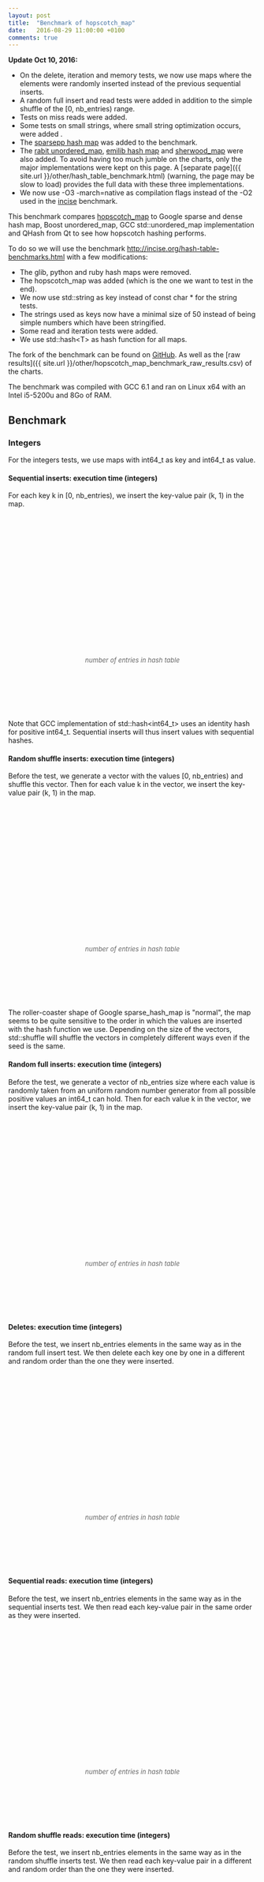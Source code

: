 ```yaml
---
layout: post
title:  "Benchmark of hopscotch_map"
date:   2016-08-29 11:00:00 +0100
comments: true
---
```


<script language="javascript" type="text/javascript" src="{{ site.url }}/js/jquery.min.js"></script>
<script language="javascript" type="text/javascript" src="{{ site.url }}/js/jquery.flot.min.js"></script>
<script>
    $("<div id='tooltip'></div>").css({
                                    position: "absolute",
                                    display: "none",
                                    border: "1px solid #fdd",
                                    padding: "2px",
                                    "background-color": "#fee",
                                    opacity: 0.80
                                  }).appendTo("body");
                
    series_settings = {
        lines: { show: true },
        points: { show: true }
    };

    grid_settings = { tickColor: '#ddd', hoverable: true };

    xaxis_settings = {
        tickFormatter: function(num, obj) { return parseInt(num/1000000) + 'M'; }
    };

    yaxis_runtime_settings = {
        tickFormatter: function(num, obj) { return (+num.toFixed(2)) + ' sec.'; }
    };

    yaxis_memory_settings = {
        tickFormatter: function(num, obj) { return parseInt(num/1024/1024) + 'MiB'; }
    };

    legend_settings = {
        position: 'nw',
        backgroundOpacity: 0
    };

    runtime_settings = {
        series: series_settings,
        grid: grid_settings,
        xaxis: xaxis_settings,
        yaxis: yaxis_runtime_settings,
        legend: legend_settings
    };

    memory_settings = {
        series: series_settings,
        grid: grid_settings,
        xaxis: xaxis_settings,
        yaxis: yaxis_memory_settings,
        legend: legend_settings
    };


    chart_data = {"delete-runtime": [{"data": [[2000000, 0.209878], [4000000, 0.46411], [6000000, 0.830682], [8000000, 1.060389], [10000000, 1.415887], [12000000, 1.849152], [14000000, 1.944194], [16000000, 2.270402], [18000000, 2.633844], [20000000, 3.005251], [22000000, 3.471948], [24000000, 3.974431], [26000000, 4.632071], [28000000, 4.12294], [30000000, 4.500424], [32000000, 4.853314], [34000000, 5.286075], [36000000, 5.726056], [38000000, 6.144938], [40000000, 6.666123]], "label": "Google sparsehash 2.0.2 sparse_hash_map"}, {"data": [[2000000, 0.066521], [4000000, 0.138801], [6000000, 0.200312], [8000000, 0.302029], [10000000, 0.327596], [12000000, 0.401621], [14000000, 0.490709], [16000000, 0.587192], [18000000, 0.667407], [20000000, 0.723484], [22000000, 0.811212], [24000000, 0.89288], [26000000, 0.983344], [28000000, 1.088691], [30000000, 1.17294], [32000000, 1.297524], [34000000, 1.476233], [36000000, 1.583493], [38000000, 1.66371], [40000000, 1.75941]], "label": "Google sparsehash 2.0.2 dense_hash_map"}, {"data": [[2000000, 0.736231], [4000000, 1.568399], [6000000, 2.41689], [8000000, 3.270547], [10000000, 4.161667], [12000000, 4.988601], [14000000, 5.853335], [16000000, 6.746709], [18000000, 7.830398], [20000000, 8.822551], [22000000, 9.640008], [24000000, 10.609755], [26000000, 11.652658], [28000000, 12.792967], [30000000, 13.760373], [32000000, 14.920986], [34000000, 16.06225], [36000000, 17.418712], [38000000, 19.86185], [40000000, 21.012589]], "label": "GCC 6.1 std::unordered_map"}, {"data": [[2000000, 0.764209], [4000000, 1.600802], [6000000, 2.44876], [8000000, 3.323816], [10000000, 4.363808], [12000000, 5.078928], [14000000, 6.080389], [16000000, 7.013219], [18000000, 8.054363], [20000000, 9.389742], [22000000, 10.17764], [24000000, 11.336529], [26000000, 13.139682], [28000000, 14.201394], [30000000, 15.318721], [32000000, 16.427062], [34000000, 17.560058], [36000000, 18.743324], [38000000, 19.961203], [40000000, 21.187589]], "label": "Boost 1.61 unordered_map"}, {"data": [[2000000, 0.884801], [4000000, 1.908684], [6000000, 2.988082], [8000000, 4.232189], [10000000, 5.194442], [12000000, 6.275224], [14000000, 7.331751], [16000000, 8.490766], [18000000, 10.08114], [20000000, 11.334391], [22000000, 12.594452], [24000000, 14.007586], [26000000, 15.253157], [28000000, 16.708611], [30000000, 18.278629], [32000000, 19.567358], [34000000, 21.837672], [36000000, 23.464966], [38000000, 24.866512], [40000000, 26.098767]], "label": "Qt 4.8 QHash"}, {"data": [[2000000, 0.286294], [4000000, 0.599163], [6000000, 0.742161], [8000000, 1.264363], [10000000, 1.410686], [12000000, 1.632836], [14000000, 1.770482], [16000000, 2.807083], [18000000, 3.028616], [20000000, 3.178692], [22000000, 3.337629], [24000000, 3.444827], [26000000, 3.614897], [28000000, 3.860627], [30000000, 4.201247], [32000000, 5.949562], [34000000, 6.20259], [36000000, 6.356764], [38000000, 6.57154], [40000000, 6.729453]], "label": "Hopscotch map 0.3.1 with H=62"}, {"data": [[2000000, 0.291701], [4000000, 0.634275], [6000000, 0.962819], [8000000, 1.442073], [10000000, 1.65347], [12000000, 2.04002], [14000000, 2.448267], [16000000, 2.891155], [18000000, 3.075637], [20000000, 3.449337], [22000000, 3.836534], [24000000, 4.255391], [26000000, 4.709483], [28000000, 5.160885], [30000000, 5.613255], [32000000, 6.172335], [34000000, 6.241668], [36000000, 6.664021], [38000000, 7.08008], [40000000, 7.548819]], "label": "Sparse hash map"}], 
            "deletestring-runtime": [{"data": [[2000000, 0.929608], [4000000, 2.042007], [6000000, 3.506909], [8000000, 4.540345], [10000000, 6.064068], [12000000, 7.603114], [14000000, 8.376787], [16000000, 9.807512], [18000000, 11.330832], [20000000, 12.813694], [22000000, 14.432921], [24000000, 16.213448]], "label": "Google sparsehash 2.0.2 sparse_hash_map"}, {"data": [[2000000, 0.815098], [4000000, 1.67945], [6000000, 2.640966], [8000000, 3.676555], [10000000, 4.680769], [12000000, 5.807075], [14000000, 6.901174], [16000000, 8.049992], [18000000, 8.983733], [20000000, 10.335732], [22000000, 11.31944], [24000000, 12.421711]], "label": "Google sparsehash 2.0.2 dense_hash_map"}, {"data": [[2000000, 1.263052], [4000000, 2.585291], [6000000, 4.016688], [8000000, 5.600713], [10000000, 7.236412], [12000000, 8.879664], [14000000, 10.548594], [16000000, 12.261842], [18000000, 14.218318], [20000000, 15.761456], [22000000, 17.298636], [24000000, 18.938329]], "label": "GCC 6.1 std::unordered_map"}, {"data": [[2000000, 1.249899], [4000000, 2.555792], [6000000, 3.967124], [8000000, 5.522402], [10000000, 7.101419], [12000000, 8.755285], [14000000, 10.370183], [16000000, 12.090129], [18000000, 13.660356], [20000000, 15.217798], [22000000, 16.842269], [24000000, 18.482206]], "label": "Boost 1.61 unordered_map"}, {"data": [[2000000, 1.763905], [4000000, 3.670084], [6000000, 5.718488], [8000000, 8.065771], [10000000, 10.411875], [12000000, 12.862906], [14000000, 15.462851], [16000000, 17.904197], [18000000, 20.183466], [20000000, 22.645055], [22000000, 25.053583], [24000000, 27.703683]], "label": "Qt 4.8 QHash"}, {"data": [[2000000, 1.516072], [4000000, 2.269065], [6000000, 3.339553], [8000000, 4.928447], [10000000, 6.057777], [12000000, 7.289329], [14000000, 8.42014], [16000000, 10.516948], [18000000, 11.574665], [20000000, 12.77133], [22000000, 13.852225], [24000000, 14.991269]], "label": "Hopscotch map 0.3.1 with H=62"}, {"data": [[2000000, 1.963798], [4000000, 4.200679], [6000000, 6.445424], [8000000, 9.245895], [10000000, 11.605144], [12000000, 14.2966], [14000000, 17.259573], [16000000, 20.222937], [18000000, 22.596107], [20000000, 24.610503], [22000000, 28.083997], [24000000, 30.919447]], "label": "Sparse hash map"}], 
            "readsmallstring-runtime": [{"data": [[2000000, 0.552565], [4000000, 1.178341], [6000000, 1.952946], [8000000, 2.565742], [10000000, 3.353623], [12000000, 4.303224], [14000000, 4.771151], [16000000, 5.677149], [18000000, 6.55365], [20000000, 7.540912], [22000000, 8.542435], [24000000, 9.606896]], "label": "Google sparsehash 2.0.2 sparse_hash_map"}, {"data": [[2000000, 0.465325], [4000000, 0.931643], [6000000, 1.384903], [8000000, 1.885168], [10000000, 2.458903], [12000000, 2.991437], [14000000, 3.599436], [16000000, 4.210893], [18000000, 4.876629], [20000000, 5.415788], [22000000, 6.025674], [24000000, 6.514309]], "label": "Google sparsehash 2.0.2 dense_hash_map"}, {"data": [[2000000, 0.864318], [4000000, 1.751546], [6000000, 2.605766], [8000000, 3.547799], [10000000, 4.369923], [12000000, 5.39045], [14000000, 6.459755], [16000000, 7.664111], [18000000, 8.729147], [20000000, 9.855871], [22000000, 10.983319], [24000000, 12.117137]], "label": "GCC 6.1 std::unordered_map"}, {"data": [[2000000, 0.829788], [4000000, 1.684756], [6000000, 2.466096], [8000000, 3.413368], [10000000, 4.149188], [12000000, 5.122644], [14000000, 6.225125], [16000000, 7.404279], [18000000, 8.265423], [20000000, 9.299562], [22000000, 10.478998], [24000000, 11.621879]], "label": "Boost 1.61 unordered_map"}, {"data": [[2000000, 0.686661], [4000000, 1.404111], [6000000, 2.039756], [8000000, 2.832178], [10000000, 3.433721], [12000000, 4.272385], [14000000, 5.166532], [16000000, 6.153419], [18000000, 6.693705], [20000000, 7.605356], [22000000, 8.772789], [24000000, 9.451792]], "label": "Qt 4.8 QHash"}, {"data": [[2000000, 0.438683], [4000000, 0.878404], [6000000, 1.359138], [8000000, 1.803265], [10000000, 2.294403], [12000000, 2.867336], [14000000, 3.482394], [16000000, 4.061053], [18000000, 4.817675], [20000000, 5.19906], [22000000, 5.984416], [24000000, 6.36174]], "label": "Hopscotch map 0.3.1 with H=62"}, {"data": [[2000000, 0.5637], [4000000, 1.210655], [6000000, 1.859551], [8000000, 2.527375], [10000000, 3.15412], [12000000, 3.859923], [14000000, 4.622148], [16000000, 5.393561], [18000000, 6.09367], [20000000, 6.88373], [22000000, 7.644033], [24000000, 8.384184]], "label": "Sparse hash map"}], 
            "randomfull-runtime": [{"data": [[2000000, 1.140319], [4000000, 2.499139], [6000000, 3.520353], [8000000, 5.414046], [10000000, 6.483972], [12000000, 7.826223], [14000000, 10.572194], [16000000, 11.607727], [18000000, 12.716013], [20000000, 14.287164], [22000000, 14.999346], [24000000, 16.201972], [26000000, 17.537057], [28000000, 22.621242], [30000000, 23.608129], [32000000, 24.749978], [34000000, 26.022497], [36000000, 27.041682], [38000000, 28.296838], [40000000, 29.548653]], "label": "Google sparsehash 2.0.2 sparse_hash_map"}, {"data": [[2000000, 0.203356], [4000000, 0.420357], [6000000, 0.707883], [8000000, 0.864526], [10000000, 1.30113], [12000000, 1.445428], [14000000, 1.595174], [16000000, 1.827423], [18000000, 2.501832], [20000000, 2.669511], [22000000, 2.882822], [24000000, 2.962609], [26000000, 3.137619], [28000000, 3.389673], [30000000, 3.481038], [32000000, 3.655907], [34000000, 4.986684], [36000000, 5.156634], [38000000, 5.35498], [40000000, 5.534486]], "label": "Google sparsehash 2.0.2 dense_hash_map"}, {"data": [[2000000, 0.68823], [4000000, 1.489745], [6000000, 2.537109], [8000000, 3.153528], [10000000, 4.767899], [12000000, 5.348193], [14000000, 5.940425], [16000000, 6.586349], [18000000, 9.438055], [20000000, 9.996415], [22000000, 10.58886], [24000000, 11.298886], [26000000, 11.895734], [28000000, 12.706275], [30000000, 13.285749], [32000000, 14.048428], [34000000, 14.777063], [36000000, 15.598122], [38000000, 21.201158], [40000000, 21.982676]], "label": "GCC 6.1 std::unordered_map"}, {"data": [[2000000, 0.93994], [4000000, 2.005561], [6000000, 2.649923], [8000000, 4.193686], [10000000, 4.838777], [12000000, 5.529881], [14000000, 8.132914], [16000000, 8.768495], [18000000, 9.436632], [20000000, 10.138709], [22000000, 10.966602], [24000000, 11.745084], [26000000, 16.861897], [28000000, 17.482904], [30000000, 18.642142], [32000000, 19.016761], [34000000, 19.568468], [36000000, 20.343067], [38000000, 21.239682], [40000000, 21.919682]], "label": "Boost 1.61 unordered_map"}, {"data": [[2000000, 0.570454], [4000000, 1.216962], [6000000, 2.115505], [8000000, 2.554176], [10000000, 3.977565], [12000000, 4.411768], [14000000, 4.927783], [16000000, 5.374886], [18000000, 8.104165], [20000000, 8.63224], [22000000, 9.014396], [24000000, 9.479359], [26000000, 10.107544], [28000000, 10.615592], [30000000, 11.166573], [32000000, 11.752248], [34000000, 17.607032], [36000000, 18.01355], [38000000, 18.420048], [40000000, 19.003807]], "label": "Qt 4.8 QHash"}, {"data": [[2000000, 0.320994], [4000000, 0.673956], [6000000, 0.870237], [8000000, 1.38556], [10000000, 1.58589], [12000000, 1.817029], [14000000, 2.124371], [16000000, 2.897629], [18000000, 3.138825], [20000000, 3.296296], [22000000, 3.548417], [24000000, 3.904095], [26000000, 4.271494], [28000000, 4.580918], [30000000, 5.090857], [32000000, 6.149357], [34000000, 6.337458], [36000000, 6.547467], [38000000, 6.832561], [40000000, 7.071122]], "label": "Hopscotch map 0.3.1 with H=62"}, {"data": [[2000000, 0.605367], [4000000, 1.324794], [6000000, 2.183085], [8000000, 2.84183], [10000000, 3.991269], [12000000, 4.621721], [14000000, 5.258182], [16000000, 5.974955], [18000000, 7.836446], [20000000, 8.440602], [22000000, 9.231557], [24000000, 9.630581], [26000000, 10.451086], [28000000, 11.282766], [30000000, 12.08852], [32000000, 12.518971], [34000000, 15.799223], [36000000, 16.30744], [38000000, 17.482235], [40000000, 17.696909]], "label": "Sparse hash map"}], 
            "insertsmallstring-runtime": [{"data": [[2000000, 2.414656], [4000000, 5.132982], [6000000, 7.077761], [8000000, 10.777995], [10000000, 12.683705], [12000000, 14.739623], [14000000, 21.293582], [16000000, 23.170686], [18000000, 25.287049], [20000000, 27.452065], [22000000, 29.797537], [24000000, 32.337851]], "label": "Google sparsehash 2.0.2 sparse_hash_map"}, {"data": [[2000000, 0.68671], [4000000, 1.396211], [6000000, 2.309752], [8000000, 2.834659], [10000000, 4.173954], [12000000, 4.715134], [14000000, 5.273342], [16000000, 5.870811], [18000000, 8.046838], [20000000, 8.631384], [22000000, 9.211064], [24000000, 9.846604]], "label": "Google sparsehash 2.0.2 dense_hash_map"}, {"data": [[2000000, 1.059226], [4000000, 2.218142], [6000000, 3.691179], [8000000, 4.650958], [10000000, 6.811331], [12000000, 7.706928], [14000000, 8.682338], [16000000, 9.665525], [18000000, 13.424607], [20000000, 14.433517], [22000000, 15.310369], [24000000, 16.424408]], "label": "GCC 6.1 std::unordered_map"}, {"data": [[2000000, 0.897647], [4000000, 1.867643], [6000000, 3.003531], [8000000, 3.861646], [10000000, 5.398176], [12000000, 6.20101], [14000000, 7.103598], [16000000, 8.019889], [18000000, 10.556649], [20000000, 11.343171], [22000000, 12.2581], [24000000, 13.274652]], "label": "Boost 1.61 unordered_map"}, {"data": [[2000000, 0.828754], [4000000, 1.734255], [6000000, 2.871819], [8000000, 3.581986], [10000000, 5.25871], [12000000, 5.929853], [14000000, 6.677729], [16000000, 7.400308], [18000000, 10.706476], [20000000, 11.291617], [22000000, 12.003095], [24000000, 12.761678]], "label": "Qt 4.8 QHash"}, {"data": [[2000000, 0.773211], [4000000, 1.595574], [6000000, 2.128523], [8000000, 3.249878], [10000000, 3.779533], [12000000, 4.369913], [14000000, 5.034488], [16000000, 6.693603], [18000000, 7.265434], [20000000, 7.880305], [22000000, 8.494513], [24000000, 9.147722]], "label": "Hopscotch map 0.3.1 with H=62"}, {"data": [[2000000, 1.187629], [4000000, 2.488521], [6000000, 3.962752], [8000000, 5.145581], [10000000, 7.143838], [12000000, 8.254044], [14000000, 9.512723], [16000000, 10.793963], [18000000, 13.758144], [20000000, 14.927178], [22000000, 16.156126], [24000000, 17.32663]], "label": "Sparse hash map"}], 
            "randomshufflerange-runtime": [{"data": [[2000000, 1.169284], [4000000, 2.549439], [6000000, 15.36252], [8000000, 5.615345], [10000000, 43.272239], [12000000, 43.586778], [14000000, 11.800752], [16000000, 12.624925], [18000000, 66.939802], [20000000, 134.136733], [22000000, 147.450174], [24000000, 130.905669], [26000000, 59.225202], [28000000, 25.813331], [30000000, 25.300054], [32000000, 26.006845], [34000000, 44.836272], [36000000, 188.901556], [38000000, 341.510025], [40000000, 435.934926]], "label": "Google sparsehash 2.0.2 sparse_hash_map"}, {"data": [[2000000, 0.177322], [4000000, 0.363225], [6000000, 0.616612], [8000000, 0.747727], [10000000, 1.110758], [12000000, 1.253781], [14000000, 1.392288], [16000000, 1.541789], [18000000, 2.101827], [20000000, 2.28471], [22000000, 2.422745], [24000000, 2.59263], [26000000, 2.713611], [28000000, 2.819357], [30000000, 2.989199], [32000000, 3.13611], [34000000, 4.081796], [36000000, 4.238324], [38000000, 4.430885], [40000000, 4.596178]], "label": "Google sparsehash 2.0.2 dense_hash_map"}, {"data": [[2000000, 0.470981], [4000000, 1.035042], [6000000, 1.87049], [8000000, 2.233025], [10000000, 3.431549], [12000000, 3.971618], [14000000, 4.399176], [16000000, 4.737544], [18000000, 6.328605], [20000000, 7.359193], [22000000, 7.885119], [24000000, 8.473495], [26000000, 9.063533], [28000000, 9.239174], [30000000, 9.620817], [32000000, 9.949016], [34000000, 10.26384], [36000000, 10.578928], [38000000, 14.173691], [40000000, 15.198856]], "label": "GCC 6.1 std::unordered_map"}, {"data": [[2000000, 0.685612], [4000000, 1.473428], [6000000, 1.889961], [8000000, 3.096836], [10000000, 3.593136], [12000000, 3.969222], [14000000, 5.974566], [16000000, 6.605612], [18000000, 7.087851], [20000000, 7.655403], [22000000, 8.355693], [24000000, 8.352914], [26000000, 11.217154], [28000000, 12.216734], [30000000, 13.178943], [32000000, 13.818562], [34000000, 14.431862], [36000000, 14.986834], [38000000, 15.477081], [40000000, 15.959527]], "label": "Boost 1.61 unordered_map"}, {"data": [[2000000, 0.429105], [4000000, 0.940034], [6000000, 1.728086], [8000000, 2.008704], [10000000, 3.318501], [12000000, 3.731786], [14000000, 3.94693], [16000000, 4.289869], [18000000, 6.610732], [20000000, 7.495692], [22000000, 7.39464], [24000000, 7.720227], [26000000, 8.043875], [28000000, 8.299782], [30000000, 8.589697], [32000000, 8.877077], [34000000, 13.780116], [36000000, 14.59798], [38000000, 14.807067], [40000000, 15.186507]], "label": "Qt 4.8 QHash"}, {"data": [[2000000, 0.242046], [4000000, 0.501019], [6000000, 0.702243], [8000000, 1.041939], [10000000, 1.203691], [12000000, 1.467118], [14000000, 1.590568], [16000000, 2.154623], [18000000, 2.16427], [20000000, 2.473497], [22000000, 2.652851], [24000000, 3.022852], [26000000, 2.96372], [28000000, 3.238821], [30000000, 3.456108], [32000000, 4.399836], [34000000, 4.357255], [36000000, 4.536364], [38000000, 4.817823], [40000000, 5.16101]], "label": "Hopscotch map 0.3.1 with H=62"}, {"data": [[2000000, 0.618025], [4000000, 1.371042], [6000000, 2.401666], [8000000, 2.923977], [10000000, 4.310632], [12000000, 5.00728], [14000000, 5.686272], [16000000, 6.170796], [18000000, 8.911973], [20000000, 9.318707], [22000000, 9.883574], [24000000, 10.868564], [26000000, 11.475813], [28000000, 11.603858], [30000000, 12.486358], [32000000, 13.213534], [34000000, 17.755819], [36000000, 18.271477], [38000000, 19.288466], [40000000, 19.372758]], "label": "Sparse hash map"}], 
            "insertsmallstring-memory": [{"data": [[2000000, 99569664], [4000000, 185716736], [6000000, 267223040], [8000000, 357744640], [10000000, 437493760], [12000000, 520892416], [14000000, 614342656], [16000000, 702607360], [18000000, 781815808], [20000000, 861024256], [22000000, 945639424], [24000000, 1027956736]], "label": "Google sparsehash 2.0.2 sparse_hash_map"}, {"data": [[2000000, 181182464], [4000000, 348954624], [6000000, 684498944], [8000000, 684498944], [10000000, 1355587584], [12000000, 1355587584], [14000000, 1355587584], [16000000, 1355587584], [18000000, 2697764864], [20000000, 2697764864], [22000000, 2697764864], [24000000, 2697764864]], "label": "Google sparsehash 2.0.2 dense_hash_map"}, {"data": [[2000000, 158539776], [4000000, 304230400], [6000000, 468148224], [8000000, 596152320], [10000000, 796950528], [12000000, 924954624], [14000000, 1052958720], [16000000, 1180962816], [18000000, 1457065984], [20000000, 1585070080], [22000000, 1713074176], [24000000, 1841078272]], "label": "GCC 6.1 std::unordered_map"}, {"data": [[2000000, 158179328], [4000000, 302825472], [6000000, 464384000], [8000000, 592388096], [10000000, 787501056], [12000000, 915505152], [14000000, 1043509248], [16000000, 1171513344], [18000000, 1433735168], [20000000, 1561739264], [22000000, 1689743360], [24000000, 1817747456]], "label": "Boost 1.61 unordered_map"}, {"data": [[2000000, 177815552], [4000000, 322596864], [6000000, 484155392], [8000000, 612159488], [10000000, 807272448], [12000000, 935276544], [14000000, 1063280640], [16000000, 1191284736], [18000000, 1453506560], [20000000, 1581510656], [22000000, 1709514752], [24000000, 1837518848]], "label": "Qt 4.8 QHash"}, {"data": [[2000000, 214761472], [4000000, 416088064], [6000000, 416088064], [8000000, 818741248], [10000000, 818741248], [12000000, 818741248], [14000000, 818741248], [16000000, 1624047616], [18000000, 1624047616], [20000000, 1624047616], [22000000, 1624047616], [24000000, 1624047616]], "label": "Hopscotch map 0.3.1 with H=62"}, {"data": [[2000000, 106725376], [4000000, 200163328], [6000000, 308641792], [8000000, 386498560], [10000000, 536006656], [12000000, 603996160], [14000000, 679690240], [16000000, 759844864], [18000000, 979382272], [20000000, 1058455552], [22000000, 1126985728], [24000000, 1194840064]], "label": "Sparse hash map"}], 
            "missreadstring-runtime": [{"data": [[2000000, 0.664993], [4000000, 1.536616], [6000000, 3.138712], [8000000, 2.823007], [10000000, 3.575091], [12000000, 5.807401], [14000000, 5.218832], [16000000, 6.601803], [18000000, 8.246512], [20000000, 10.144096], [22000000, 12.72518], [24000000, 15.885734]], "label": "Google sparsehash 2.0.2 sparse_hash_map"}, {"data": [[2000000, 0.692413], [4000000, 1.444973], [6000000, 2.014126], [8000000, 2.720125], [10000000, 3.161313], [12000000, 4.071672], [14000000, 5.140692], [16000000, 6.390943], [18000000, 6.412992], [20000000, 7.383863], [22000000, 8.427078], [24000000, 9.367822]], "label": "Google sparsehash 2.0.2 dense_hash_map"}, {"data": [[2000000, 0.958187], [4000000, 1.942616], [6000000, 2.724648], [8000000, 4.100819], [10000000, 4.491386], [12000000, 5.795009], [14000000, 7.230999], [16000000, 8.991613], [18000000, 8.25872], [20000000, 9.415263], [22000000, 10.836956], [24000000, 12.104631]], "label": "GCC 6.1 std::unordered_map"}, {"data": [[2000000, 0.90881], [4000000, 1.853067], [6000000, 2.605831], [8000000, 3.924289], [10000000, 4.311717], [12000000, 5.608952], [14000000, 7.001598], [16000000, 8.424292], [18000000, 7.933484], [20000000, 9.109898], [22000000, 10.485372], [24000000, 11.769151]], "label": "Boost 1.61 unordered_map"}, {"data": [[2000000, 0.720147], [4000000, 1.473553], [6000000, 2.122174], [8000000, 3.128004], [10000000, 3.570065], [12000000, 4.533469], [14000000, 5.562785], [16000000, 6.628784], [18000000, 6.447161], [20000000, 7.378198], [22000000, 8.324598], [24000000, 9.549149]], "label": "Qt 4.8 QHash"}, {"data": [[2000000, 0.615307], [4000000, 1.283723], [6000000, 2.003819], [8000000, 2.421824], [10000000, 2.936151], [12000000, 3.805354], [14000000, 4.798721], [16000000, 5.416383], [18000000, 6.350438], [20000000, 7.284892], [22000000, 8.283135], [24000000, 9.611998]], "label": "Hopscotch map 0.3.1 with H=62"}, {"data": [[2000000, 0.671117], [4000000, 1.49884], [6000000, 1.998302], [8000000, 2.776523], [10000000, 3.017204], [12000000, 3.922136], [14000000, 4.970323], [16000000, 6.256957], [18000000, 6.030766], [20000000, 6.973935], [22000000, 7.983061], [24000000, 9.074989]], "label": "Sparse hash map"}], 
            "iteration-runtime": [{"data": [[2000000, 0.024488], [4000000, 0.049231], [6000000, 0.069311], [8000000, 0.101397], [10000000, 0.124293], [12000000, 0.144957], [14000000, 0.19026], [16000000, 0.217052], [18000000, 0.239523], [20000000, 0.261292], [22000000, 0.282097], [24000000, 0.301925], [26000000, 0.322828], [28000000, 0.407169], [30000000, 0.434373], [32000000, 0.456859], [34000000, 0.478448], [36000000, 0.498846], [38000000, 0.520522], [40000000, 0.538978]], "label": "Google sparsehash 2.0.2 sparse_hash_map"}, {"data": [[2000000, 0.033812], [4000000, 0.06703], [6000000, 0.116902], [8000000, 0.134061], [10000000, 0.20757], [12000000, 0.233407], [14000000, 0.25442], [16000000, 0.267645], [18000000, 0.380416], [20000000, 0.412814], [22000000, 0.440151], [24000000, 0.46659], [26000000, 0.490398], [28000000, 0.50941], [30000000, 0.523853], [32000000, 0.533248], [34000000, 0.728313], [36000000, 0.761897], [38000000, 0.792281], [40000000, 0.821986]], "label": "Google sparsehash 2.0.2 dense_hash_map"}, {"data": [[2000000, 0.105153], [4000000, 0.222979], [6000000, 0.353373], [8000000, 0.491709], [10000000, 0.632652], [12000000, 0.736352], [14000000, 0.840489], [16000000, 0.964821], [18000000, 1.260051], [20000000, 1.391962], [22000000, 1.450128], [24000000, 1.553753], [26000000, 1.691478], [28000000, 1.811795], [30000000, 2.05918], [32000000, 2.107922], [34000000, 2.262745], [36000000, 2.466387], [38000000, 2.928686], [40000000, 3.04944]], "label": "GCC 6.1 std::unordered_map"}, {"data": [[2000000, 0.119513], [4000000, 0.250554], [6000000, 0.387882], [8000000, 0.519204], [10000000, 0.637469], [12000000, 0.767072], [14000000, 0.990748], [16000000, 1.107865], [18000000, 1.288793], [20000000, 1.393092], [22000000, 1.574976], [24000000, 1.726992], [26000000, 2.142606], [28000000, 2.26702], [30000000, 2.477874], [32000000, 2.576536], [34000000, 2.905742], [36000000, 2.992223], [38000000, 3.072564], [40000000, 3.238211]], "label": "Boost 1.61 unordered_map"}, {"data": [[2000000, 0.214863], [4000000, 0.443073], [6000000, 0.686074], [8000000, 0.903704], [10000000, 1.169356], [12000000, 1.400816], [14000000, 1.630797], [16000000, 1.955507], [18000000, 2.241979], [20000000, 2.679794], [22000000, 2.849404], [24000000, 3.163308], [26000000, 3.493961], [28000000, 3.786261], [30000000, 4.298347], [32000000, 4.632504], [34000000, 5.398159], [36000000, 5.432904], [38000000, 5.785703], [40000000, 6.12739]], "label": "Qt 4.8 QHash"}, {"data": [[2000000, 0.023079], [4000000, 0.046274], [6000000, 0.038529], [8000000, 0.092489], [10000000, 0.089236], [12000000, 0.07663], [14000000, 0.059511], [16000000, 0.184473], [18000000, 0.184366], [20000000, 0.17818], [22000000, 0.166778], [24000000, 0.153075], [26000000, 0.136448], [28000000, 0.118745], [30000000, 0.100525], [32000000, 0.368905], [34000000, 0.369655], [36000000, 0.36761], [38000000, 0.363339], [40000000, 0.355737]], "label": "Hopscotch map 0.3.1 with H=62"}, {"data": [[2000000, 0.01742], [4000000, 0.035832], [6000000, 0.065344], [8000000, 0.073803], [10000000, 0.119667], [12000000, 0.129659], [14000000, 0.145372], [16000000, 0.148276], [18000000, 0.219544], [20000000, 0.23487], [22000000, 0.259426], [24000000, 0.278757], [26000000, 0.289559], [28000000, 0.307771], [30000000, 0.319046], [32000000, 0.336105], [34000000, 0.444602], [36000000, 0.478028], [38000000, 0.509625], [40000000, 0.54177]], "label": "Sparse hash map"}], 
            "sequentialread-runtime": [{"data": [[2000000, 0.041791], [4000000, 0.083499], [6000000, 0.125266], [8000000, 0.167048], [10000000, 0.208738], [12000000, 0.2505], [14000000, 0.292319], [16000000, 0.333876], [18000000, 0.37564], [20000000, 0.417348], [22000000, 0.459223], [24000000, 0.501013], [26000000, 0.543121], [28000000, 0.584515], [30000000, 0.626044], [32000000, 0.668], [34000000, 0.711062], [36000000, 0.751327], [38000000, 0.793464], [40000000, 0.835433]], "label": "Google sparsehash 2.0.2 sparse_hash_map"}, {"data": [[2000000, 0.004155], [4000000, 0.008167], [6000000, 0.012134], [8000000, 0.016422], [10000000, 0.020365], [12000000, 0.024416], [14000000, 0.028538], [16000000, 0.032586], [18000000, 0.036556], [20000000, 0.040729], [22000000, 0.04479], [24000000, 0.048899], [26000000, 0.052983], [28000000, 0.056855], [30000000, 0.061385], [32000000, 0.064916], [34000000, 0.068815], [36000000, 0.073125], [38000000, 0.077424], [40000000, 0.081353]], "label": "Google sparsehash 2.0.2 dense_hash_map"}, {"data": [[2000000, 0.021676], [4000000, 0.043301], [6000000, 0.064967], [8000000, 0.08659], [10000000, 0.108248], [12000000, 0.129958], [14000000, 0.151624], [16000000, 0.173248], [18000000, 0.194876], [20000000, 0.216582], [22000000, 0.238065], [24000000, 0.259727], [26000000, 0.281341], [28000000, 0.303137], [30000000, 0.325017], [32000000, 0.346407], [34000000, 0.36813], [36000000, 0.38923], [38000000, 0.411319], [40000000, 0.432946]], "label": "GCC 6.1 std::unordered_map"}, {"data": [[2000000, 0.022173], [4000000, 0.044385], [6000000, 0.066625], [8000000, 0.088944], [10000000, 0.111101], [12000000, 0.133247], [14000000, 0.155812], [16000000, 0.177939], [18000000, 0.200093], [20000000, 0.222203], [22000000, 0.244454], [24000000, 0.266611], [26000000, 0.289393], [28000000, 0.31114], [30000000, 0.333506], [32000000, 0.355811], [34000000, 0.377935], [36000000, 0.400317], [38000000, 0.422128], [40000000, 0.444423]], "label": "Boost 1.61 unordered_map"}, {"data": [[2000000, 0.01559], [4000000, 0.0311], [6000000, 0.046626], [8000000, 0.062113], [10000000, 0.077615], [12000000, 0.093165], [14000000, 0.108655], [16000000, 0.124134], [18000000, 0.139701], [20000000, 0.155424], [22000000, 0.170769], [24000000, 0.186362], [26000000, 0.201705], [28000000, 0.217192], [30000000, 0.232832], [32000000, 0.248249], [34000000, 0.263758], [36000000, 0.279192], [38000000, 0.294782], [40000000, 0.310169]], "label": "Qt 4.8 QHash"}, {"data": [[2000000, 0.004022], [4000000, 0.007932], [6000000, 0.011863], [8000000, 0.015716], [10000000, 0.019602], [12000000, 0.023486], [14000000, 0.027413], [16000000, 0.031277], [18000000, 0.03524], [20000000, 0.039242], [22000000, 0.04303], [24000000, 0.046854], [26000000, 0.050799], [28000000, 0.054761], [30000000, 0.05864], [32000000, 0.062459], [34000000, 0.066386], [36000000, 0.070284], [38000000, 0.074223], [40000000, 0.078053]], "label": "Hopscotch map 0.3.1 with H=62"}, {"data": [[2000000, 0.011045], [4000000, 0.021994], [6000000, 0.032965], [8000000, 0.043803], [10000000, 0.054719], [12000000, 0.065829], [14000000, 0.076479], [16000000, 0.087634], [18000000, 0.099072], [20000000, 0.109346], [22000000, 0.120409], [24000000, 0.131388], [26000000, 0.1425], [28000000, 0.153566], [30000000, 0.164463], [32000000, 0.175767], [34000000, 0.186403], [36000000, 0.197906], [38000000, 0.207775], [40000000, 0.219075]], "label": "Sparse hash map"}], 
            "insertstring-runtime": [{"data": [[2000000, 10.300196], [4000000, 21.627107], [6000000, 31.674928], [8000000, 45.82873], [10000000, 55.137792], [12000000, 66.932391], [14000000, 88.81033], [16000000, 96.479334], [18000000, 105.876687], [20000000, 115.972262], [22000000, 128.249232], [24000000, 141.17767]], "label": "Google sparsehash 2.0.2 sparse_hash_map"}, {"data": [[2000000, 1.333537], [4000000, 2.711388], [6000000, 4.7897], [8000000, 5.690802], [10000000, 9.195735], [12000000, 9.967118], [14000000, 10.869524], [16000000, 11.68512], [18000000, 18.168423], [20000000, 18.949769], [22000000, 19.829936], [24000000, 20.813504]], "label": "Google sparsehash 2.0.2 dense_hash_map"}, {"data": [[2000000, 1.35128], [4000000, 2.78343], [6000000, 4.534351], [8000000, 5.785771], [10000000, 8.368487], [12000000, 9.601085], [14000000, 10.847494], [16000000, 12.219629], [18000000, 16.447941], [20000000, 17.680361], [22000000, 18.949532], [24000000, 20.207201]], "label": "GCC 6.1 std::unordered_map"}, {"data": [[2000000, 1.209955], [4000000, 2.459404], [6000000, 3.961151], [8000000, 5.08361], [10000000, 7.135984], [12000000, 8.28452], [14000000, 9.489194], [16000000, 10.715237], [18000000, 13.816718], [20000000, 15.000845], [22000000, 16.231944], [24000000, 17.367732]], "label": "Boost 1.61 unordered_map"}, {"data": [[2000000, 1.110305], [4000000, 2.289853], [6000000, 3.763644], [8000000, 4.752217], [10000000, 6.994582], [12000000, 7.92958], [14000000, 8.927862], [16000000, 9.990801], [18000000, 13.804528], [20000000, 14.758288], [22000000, 15.822674], [24000000, 16.775312]], "label": "Qt 4.8 QHash"}, {"data": [[2000000, 1.365758], [4000000, 2.876383], [6000000, 3.706879], [8000000, 6.144043], [10000000, 7.037388], [12000000, 7.887025], [14000000, 8.831226], [16000000, 12.933272], [18000000, 13.704051], [20000000, 14.62284], [22000000, 15.499411], [24000000, 16.470794]], "label": "Hopscotch map 0.3.1 with H=62"}, {"data": [[2000000, 1.636466], [4000000, 3.448146], [6000000, 5.705991], [8000000, 7.255116], [10000000, 10.663052], [12000000, 12.029463], [14000000, 13.526163], [16000000, 15.061587], [18000000, 20.705491], [20000000, 22.112618], [22000000, 23.57274], [24000000, 25.110255]], "label": "Sparse hash map"}], 
            "insertstring-memory": [{"data": [[2000000, 258379776], [4000000, 505241600], [6000000, 748408832], [8000000, 999780352], [10000000, 1244704768], [12000000, 1487736832], [14000000, 1771909120], [16000000, 1991016448], [18000000, 2236887040], [20000000, 2481541120], [22000000, 2724978688], [24000000, 2967199744]], "label": "Google sparsehash 2.0.2 sparse_hash_map"}, {"data": [[2000000, 347348992], [4000000, 683405312], [6000000, 1354706944], [8000000, 1354706944], [10000000, 2697039872], [12000000, 2697039872], [14000000, 2697039872], [16000000, 2697039872], [18000000, 5381300224], [20000000, 5381300224], [22000000, 5381300224], [24000000, 5381300224]], "label": "Google sparsehash 2.0.2 dense_hash_map"}, {"data": [[2000000, 316907520], [4000000, 622637056], [6000000, 946458624], [8000000, 1234501632], [10000000, 1595473920], [12000000, 1883381760], [14000000, 2171424768], [16000000, 2459467776], [18000000, 2895474688], [20000000, 3183517696], [22000000, 3471560704], [24000000, 3759468544]], "label": "GCC 6.1 std::unordered_map"}, {"data": [[2000000, 316461056], [4000000, 621281280], [6000000, 942878720], [8000000, 1230786560], [10000000, 1585938432], [12000000, 1873981440], [14000000, 2161889280], [16000000, 2449932288], [18000000, 2872193024], [20000000, 3160236032], [22000000, 3448143872], [24000000, 3736186880]], "label": "Boost 1.61 unordered_map"}, {"data": [[2000000, 336228352], [4000000, 640913408], [6000000, 962510848], [8000000, 1250553856], [10000000, 1605705728], [12000000, 1893613568], [14000000, 2181656576], [16000000, 2469699584], [18000000, 2891825152], [20000000, 3179868160], [22000000, 3467911168], [24000000, 3755819008]], "label": "Qt 4.8 QHash"}, {"data": [[2000000, 373166080], [4000000, 734396416], [6000000, 894435328], [8000000, 1457127424], [10000000, 1617031168], [12000000, 1777070080], [14000000, 1937108992], [16000000, 2902454272], [18000000, 3062358016], [20000000, 3222396928], [22000000, 3382435840], [24000000, 3542339584]], "label": "Hopscotch map 0.3.1 with H=62"}, {"data": [[2000000, 265560064], [4000000, 519307264], [6000000, 784445440], [8000000, 1026531328], [10000000, 1320263680], [12000000, 1556942848], [14000000, 1798082560], [16000000, 2041249792], [18000000, 2419474432], [20000000, 2628444160], [22000000, 2863636480], [24000000, 3101802496]], "label": "Sparse hash map"}], 
            "randomshufflerangeread-runtime": [{"data": [[2000000, 0.165425], [4000000, 0.347651], [6000000, 0.588575], [8000000, 0.79235], [10000000, 1.078972], [12000000, 1.283695], [14000000, 1.596828], [16000000, 1.927066], [18000000, 2.244026], [20000000, 2.455253], [22000000, 2.617861], [24000000, 2.916656], [26000000, 3.348889], [28000000, 3.489134], [30000000, 3.787956], [32000000, 4.638937], [34000000, 4.793398], [36000000, 4.760297], [38000000, 5.062439], [40000000, 5.774566]], "label": "Google sparsehash 2.0.2 sparse_hash_map"}, {"data": [[2000000, 0.053461], [4000000, 0.110563], [6000000, 0.170357], [8000000, 0.23132], [10000000, 0.291488], [12000000, 0.351089], [14000000, 0.411449], [16000000, 0.471686], [18000000, 0.548326], [20000000, 0.596556], [22000000, 0.680729], [24000000, 0.715935], [26000000, 0.773475], [28000000, 0.872237], [30000000, 0.946955], [32000000, 0.978531], [34000000, 1.020142], [36000000, 1.12116], [38000000, 1.157678], [40000000, 1.269689]], "label": "Google sparsehash 2.0.2 dense_hash_map"}, {"data": [[2000000, 0.133754], [4000000, 0.28], [6000000, 0.434221], [8000000, 0.574387], [10000000, 0.733151], [12000000, 0.941174], [14000000, 1.055545], [16000000, 1.186001], [18000000, 1.324865], [20000000, 1.513208], [22000000, 1.689628], [24000000, 1.884594], [26000000, 2.081624], [28000000, 2.236216], [30000000, 2.415217], [32000000, 2.657657], [34000000, 2.774585], [36000000, 3.019165], [38000000, 3.246078], [40000000, 3.552993]], "label": "GCC 6.1 std::unordered_map"}, {"data": [[2000000, 0.152984], [4000000, 0.317377], [6000000, 0.469873], [8000000, 0.669054], [10000000, 0.810241], [12000000, 0.968688], [14000000, 1.157222], [16000000, 1.402389], [18000000, 1.543156], [20000000, 1.753193], [22000000, 2.03784], [24000000, 2.146353], [26000000, 2.3893], [28000000, 2.655959], [30000000, 2.91493], [32000000, 3.180519], [34000000, 3.404221], [36000000, 3.641014], [38000000, 3.87078], [40000000, 4.127739]], "label": "Boost 1.61 unordered_map"}, {"data": [[2000000, 0.112366], [4000000, 0.231808], [6000000, 0.362963], [8000000, 0.481274], [10000000, 0.604112], [12000000, 0.741778], [14000000, 0.891948], [16000000, 1.033626], [18000000, 1.199075], [20000000, 1.42418], [22000000, 1.534069], [24000000, 1.770973], [26000000, 1.965727], [28000000, 2.154457], [30000000, 2.225821], [32000000, 2.535425], [34000000, 2.566655], [36000000, 2.891813], [38000000, 2.932344], [40000000, 3.098279]], "label": "Qt 4.8 QHash"}, {"data": [[2000000, 0.04433], [4000000, 0.091525], [6000000, 0.142628], [8000000, 0.188289], [10000000, 0.238945], [12000000, 0.285613], [14000000, 0.334411], [16000000, 0.395996], [18000000, 0.438201], [20000000, 0.490827], [22000000, 0.531588], [24000000, 0.597325], [26000000, 0.650281], [28000000, 0.70254], [30000000, 0.760138], [32000000, 0.823849], [34000000, 0.869206], [36000000, 0.963698], [38000000, 0.98935], [40000000, 1.135665]], "label": "Hopscotch map 0.3.1 with H=62"}, {"data": [[2000000, 0.087579], [4000000, 0.206265], [6000000, 0.351849], [8000000, 0.497833], [10000000, 0.646463], [12000000, 0.782431], [14000000, 0.925508], [16000000, 1.07442], [18000000, 1.225946], [20000000, 1.36851], [22000000, 1.538252], [24000000, 1.688713], [26000000, 1.839629], [28000000, 2.004131], [30000000, 2.2514], [32000000, 2.344258], [34000000, 2.522817], [36000000, 2.694514], [38000000, 2.943663], [40000000, 3.090741]], "label": "Sparse hash map"}], 
            "randomfull-memory": [{"data": [[2000000, 50208768], [4000000, 87019520], [6000000, 120135680], [8000000, 160509952], [10000000, 192544768], [12000000, 226742272], [14000000, 272207872], [16000000, 307757056], [18000000, 339656704], [20000000, 371556352], [22000000, 405889024], [24000000, 440221696], [26000000, 474284032], [28000000, 530886656], [30000000, 566706176], [32000000, 601985024], [34000000, 634830848], [36000000, 665919488], [38000000, 697413632], [40000000, 729853952]], "label": "Google sparsehash 2.0.2 sparse_hash_map"}, {"data": [[2000000, 80519168], [4000000, 147628032], [6000000, 281845760], [8000000, 281845760], [10000000, 550281216], [12000000, 550281216], [14000000, 550281216], [16000000, 550281216], [18000000, 1087152128], [20000000, 1087152128], [22000000, 1087152128], [24000000, 1087152128], [26000000, 1087152128], [28000000, 1087152128], [30000000, 1087152128], [32000000, 1087152128], [34000000, 2160893952], [36000000, 2160893952], [38000000, 2160893952], [40000000, 2160893952]], "label": "Google sparsehash 2.0.2 dense_hash_map"}, {"data": [[2000000, 94498816], [4000000, 176119808], [6000000, 276103168], [8000000, 340037632], [10000000, 477036544], [12000000, 540971008], [14000000, 605040640], [16000000, 668975104], [18000000, 881143808], [20000000, 945078272], [22000000, 1009147904], [24000000, 1073082368], [26000000, 1137152000], [28000000, 1201086464], [30000000, 1265156096], [32000000, 1329090560], [34000000, 1393160192], [36000000, 1457094656], [38000000, 1821908992], [40000000, 1885843456]], "label": "GCC 6.1 std::unordered_map"}, {"data": [[2000000, 134569984], [4000000, 255705088], [6000000, 351674368], [8000000, 497975296], [10000000, 593944576], [12000000, 690049024], [14000000, 886681600], [16000000, 982650880], [18000000, 1078620160], [20000000, 1174724608], [22000000, 1270693888], [24000000, 1366663168], [26000000, 1663959040], [28000000, 1759928320], [30000000, 1856032768], [32000000, 1952002048], [34000000, 2047971328], [36000000, 2143940608], [38000000, 2240045056], [40000000, 2336014336]], "label": "Boost 1.61 unordered_map"}, {"data": [[2000000, 145731584], [4000000, 258613248], [6000000, 388136960], [8000000, 484106240], [10000000, 647184384], [12000000, 743288832], [14000000, 839258112], [16000000, 935227392], [18000000, 1165414400], [20000000, 1261518848], [22000000, 1357488128], [24000000, 1453457408], [26000000, 1549426688], [28000000, 1645395968], [30000000, 1741500416], [32000000, 1837469696], [34000000, 2201874432], [36000000, 2297843712], [38000000, 2393948160], [40000000, 2489917440]], "label": "Qt 4.8 QHash"}, {"data": [[2000000, 114102272], [4000000, 214765568], [6000000, 214765568], [8000000, 416092160], [10000000, 416092160], [12000000, 416092160], [14000000, 416092160], [16000000, 818745344], [18000000, 818745344], [20000000, 818745344], [22000000, 818745344], [24000000, 818745344], [26000000, 818745344], [28000000, 818745344], [30000000, 818745344], [32000000, 1624051712], [34000000, 1624051712], [36000000, 1624051712], [38000000, 1624051712], [40000000, 1624051712]], "label": "Hopscotch map 0.3.1 with H=62"}, {"data": [[2000000, 54685696], [4000000, 96219136], [6000000, 146710528], [8000000, 178880512], [10000000, 251072512], [12000000, 280133632], [14000000, 311087104], [16000000, 344338432], [18000000, 453578752], [20000000, 488722432], [22000000, 518459392], [24000000, 546709504], [26000000, 576176128], [28000000, 608751616], [30000000, 641462272], [32000000, 675254272], [34000000, 853995520], [36000000, 893870080], [38000000, 930365440], [40000000, 964022272]], "label": "Sparse hash map"}], 
            "missreadsmallstring-runtime": [{"data": [[2000000, 0.426053], [4000000, 0.959532], [6000000, 1.861029], [8000000, 1.952004], [10000000, 2.686682], [12000000, 4.072887], [14000000, 3.639187], [16000000, 4.503373], [18000000, 5.474333], [20000000, 6.604957], [22000000, 7.982805], [24000000, 9.77653]], "label": "Google sparsehash 2.0.2 sparse_hash_map"}, {"data": [[2000000, 0.485264], [4000000, 1.012934], [6000000, 1.398114], [8000000, 1.93998], [10000000, 2.380714], [12000000, 2.978855], [14000000, 3.642009], [16000000, 4.351708], [18000000, 4.702717], [20000000, 5.296115], [22000000, 5.946161], [24000000, 6.597734]], "label": "Google sparsehash 2.0.2 dense_hash_map"}, {"data": [[2000000, 0.785292], [4000000, 1.589701], [6000000, 2.201166], [8000000, 3.196716], [10000000, 3.440216], [12000000, 4.427861], [14000000, 5.516429], [16000000, 6.680259], [18000000, 6.349334], [20000000, 7.370918], [22000000, 8.45386], [24000000, 9.582279]], "label": "GCC 6.1 std::unordered_map"}, {"data": [[2000000, 0.744488], [4000000, 1.504624], [6000000, 2.05694], [8000000, 3.04713], [10000000, 3.277648], [12000000, 4.223763], [14000000, 5.278368], [16000000, 6.418423], [18000000, 6.060734], [20000000, 7.06242], [22000000, 8.097743], [24000000, 9.183276]], "label": "Boost 1.61 unordered_map"}, {"data": [[2000000, 0.574903], [4000000, 1.171369], [6000000, 1.638308], [8000000, 2.386136], [10000000, 2.654634], [12000000, 3.385595], [14000000, 4.163279], [16000000, 5.022553], [18000000, 4.910423], [20000000, 5.659147], [22000000, 6.469891], [24000000, 7.257808]], "label": "Qt 4.8 QHash"}, {"data": [[2000000, 0.421091], [4000000, 0.853726], [6000000, 1.327839], [8000000, 1.714892], [10000000, 2.170374], [12000000, 2.690049], [14000000, 3.261099], [16000000, 3.736205], [18000000, 4.279362], [20000000, 4.852009], [22000000, 5.424069], [24000000, 6.040717]], "label": "Hopscotch map 0.3.1 with H=62"}, {"data": [[2000000, 0.434471], [4000000, 0.953798], [6000000, 1.348579], [8000000, 1.933405], [10000000, 2.218299], [12000000, 2.820905], [14000000, 3.501701], [16000000, 4.291105], [18000000, 4.219443], [20000000, 4.846375], [22000000, 5.443304], [24000000, 6.117477]], "label": "Sparse hash map"}], 
            "randomfullread-runtime": [{"data": [[2000000, 0.201786], [4000000, 0.442571], [6000000, 0.801471], [8000000, 1.001972], [10000000, 1.34624], [12000000, 1.787583], [14000000, 1.799529], [16000000, 2.236583], [18000000, 2.476356], [20000000, 2.851985], [22000000, 3.315689], [24000000, 3.797283], [26000000, 4.412353], [28000000, 3.783951], [30000000, 4.127763], [32000000, 4.513418], [34000000, 4.891973], [36000000, 5.329003], [38000000, 5.797793], [40000000, 6.419724]], "label": "Google sparsehash 2.0.2 sparse_hash_map"}, {"data": [[2000000, 0.073774], [4000000, 0.152175], [6000000, 0.21416], [8000000, 0.311668], [10000000, 0.361351], [12000000, 0.444554], [14000000, 0.547838], [16000000, 0.638821], [18000000, 0.689695], [20000000, 0.777919], [22000000, 0.874921], [24000000, 0.966528], [26000000, 1.091378], [28000000, 1.180489], [30000000, 1.291784], [32000000, 1.428877], [34000000, 1.640456], [36000000, 1.694034], [38000000, 1.797577], [40000000, 1.902183]], "label": "Google sparsehash 2.0.2 dense_hash_map"}, {"data": [[2000000, 0.211786], [4000000, 0.439304], [6000000, 0.612653], [8000000, 0.892228], [10000000, 0.993909], [12000000, 1.243139], [14000000, 1.516123], [16000000, 1.807014], [18000000, 1.810892], [20000000, 2.099501], [22000000, 2.372221], [24000000, 2.630182], [26000000, 2.930651], [28000000, 3.291281], [30000000, 3.632815], [32000000, 4.001568], [34000000, 4.426899], [36000000, 4.827701], [38000000, 4.78959], [40000000, 5.124943]], "label": "GCC 6.1 std::unordered_map"}, {"data": [[2000000, 0.226178], [4000000, 0.466813], [6000000, 0.767141], [8000000, 0.951724], [10000000, 1.244896], [12000000, 1.566538], [14000000, 1.692914], [16000000, 2.007952], [18000000, 2.333709], [20000000, 2.691294], [22000000, 3.103977], [24000000, 3.51766], [26000000, 3.737228], [28000000, 4.06589], [30000000, 4.458365], [32000000, 4.851645], [34000000, 5.248745], [36000000, 5.662756], [38000000, 6.099903], [40000000, 6.502901]], "label": "Boost 1.61 unordered_map"}, {"data": [[2000000, 0.160843], [4000000, 0.336227], [6000000, 0.500414], [8000000, 0.692512], [10000000, 0.780789], [12000000, 0.995376], [14000000, 1.217206], [16000000, 1.466324], [18000000, 1.539749], [20000000, 1.787146], [22000000, 2.126818], [24000000, 2.388711], [26000000, 2.576546], [28000000, 2.856542], [30000000, 3.147571], [32000000, 3.460987], [34000000, 3.394633], [36000000, 3.725251], [38000000, 3.891291], [40000000, 4.178475]], "label": "Qt 4.8 QHash"}, {"data": [[2000000, 0.06212], [4000000, 0.127051], [6000000, 0.227978], [8000000, 0.262501], [10000000, 0.358705], [12000000, 0.46907], [14000000, 0.610533], [16000000, 0.551853], [18000000, 0.642913], [20000000, 0.733801], [22000000, 0.846139], [24000000, 0.976224], [26000000, 1.125654], [28000000, 1.305436], [30000000, 1.54505], [32000000, 1.312328], [34000000, 1.425723], [36000000, 1.538437], [38000000, 1.647017], [40000000, 1.757836]], "label": "Hopscotch map 0.3.1 with H=62"}, {"data": [[2000000, 0.125999], [4000000, 0.289007], [6000000, 0.437303], [8000000, 0.622679], [10000000, 0.744688], [12000000, 0.927568], [14000000, 1.096343], [16000000, 1.294094], [18000000, 1.37073], [20000000, 1.536212], [22000000, 1.717253], [24000000, 1.893831], [26000000, 2.097211], [28000000, 2.301868], [30000000, 2.51206], [32000000, 2.750936], [34000000, 2.78643], [36000000, 2.985803], [38000000, 3.191543], [40000000, 3.425641]], "label": "Sparse hash map"}], 
            "randomfullmissread-runtime": [{"data": [[2000000, 0.138367], [4000000, 0.31345], [6000000, 0.831828], [8000000, 0.75716], [10000000, 1.210888], [12000000, 1.914851], [14000000, 1.305143], [16000000, 1.671793], [18000000, 2.134793], [20000000, 2.694222], [22000000, 3.533764], [24000000, 4.208045], [26000000, 5.475953], [28000000, 2.863778], [30000000, 3.295778], [32000000, 3.714148], [34000000, 4.201037], [36000000, 4.748122], [38000000, 5.355601], [40000000, 5.998356]], "label": "Google sparsehash 2.0.2 sparse_hash_map"}, {"data": [[2000000, 0.104504], [4000000, 0.21051], [6000000, 0.264117], [8000000, 0.426199], [10000000, 0.407403], [12000000, 0.555914], [14000000, 0.674238], [16000000, 0.88189], [18000000, 0.7779], [20000000, 0.900804], [22000000, 1.029736], [24000000, 1.164816], [26000000, 1.35782], [28000000, 1.518521], [30000000, 1.753243], [32000000, 1.984685], [34000000, 1.733398], [36000000, 1.862257], [38000000, 1.992396], [40000000, 2.124146]], "label": "Google sparsehash 2.0.2 dense_hash_map"}, {"data": [[2000000, 0.292296], [4000000, 0.604058], [6000000, 0.767926], [8000000, 1.291437], [10000000, 1.14456], [12000000, 1.536024], [14000000, 1.979458], [16000000, 2.497981], [18000000, 2.017364], [20000000, 2.391867], [22000000, 2.782101], [24000000, 3.236657], [26000000, 3.744709], [28000000, 4.312956], [30000000, 4.861309], [32000000, 5.443204], [34000000, 6.064986], [36000000, 6.717767], [38000000, 5.229488], [40000000, 5.691046]], "label": "GCC 6.1 std::unordered_map"}, {"data": [[2000000, 0.264208], [4000000, 0.54727], [6000000, 1.080949], [8000000, 1.112172], [10000000, 1.628765], [12000000, 2.209411], [14000000, 1.824616], [16000000, 2.349311], [18000000, 2.899799], [20000000, 3.519141], [22000000, 4.168908], [24000000, 4.884802], [26000000, 3.798106], [28000000, 4.292792], [30000000, 4.855233], [32000000, 5.452353], [34000000, 6.052524], [36000000, 6.729107], [38000000, 7.369939], [40000000, 8.053821]], "label": "Boost 1.61 unordered_map"}, {"data": [[2000000, 0.145284], [4000000, 0.29983], [6000000, 0.402256], [8000000, 0.615531], [10000000, 0.635374], [12000000, 0.835828], [14000000, 1.057131], [16000000, 1.310193], [18000000, 1.203688], [20000000, 1.425071], [22000000, 1.724548], [24000000, 1.913944], [26000000, 2.171422], [28000000, 2.452484], [30000000, 2.76403], [32000000, 3.059314], [34000000, 2.538034], [36000000, 2.728186], [38000000, 3.006484], [40000000, 3.271849]], "label": "Qt 4.8 QHash"}, {"data": [[2000000, 0.064852], [4000000, 0.133845], [6000000, 0.237395], [8000000, 0.281439], [10000000, 0.382295], [12000000, 0.487158], [14000000, 0.627482], [16000000, 0.567471], [18000000, 0.660845], [20000000, 0.762778], [22000000, 0.895575], [24000000, 1.012998], [26000000, 1.162358], [28000000, 1.326313], [30000000, 1.574245], [32000000, 1.360891], [34000000, 1.467439], [36000000, 1.576426], [38000000, 1.725264], [40000000, 1.820464]], "label": "Hopscotch map 0.3.1 with H=62"}, {"data": [[2000000, 0.11248], [4000000, 0.267882], [6000000, 0.356032], [8000000, 0.580526], [10000000, 0.56505], [12000000, 0.740899], [14000000, 0.956922], [16000000, 1.220004], [18000000, 1.028536], [20000000, 1.200491], [22000000, 1.370382], [24000000, 1.570651], [26000000, 1.778836], [28000000, 2.022748], [30000000, 2.283411], [32000000, 2.632383], [34000000, 2.110648], [36000000, 2.313818], [38000000, 2.529476], [40000000, 2.664987]], "label": "Sparse hash map"}], 
            "sequential-runtime": [{"data": [[2000000, 0.3432], [4000000, 0.637429], [6000000, 0.76049], [8000000, 1.28083], [10000000, 1.481978], [12000000, 1.679522], [14000000, 2.445372], [16000000, 2.565479], [18000000, 2.687473], [20000000, 2.796425], [22000000, 2.918616], [24000000, 3.025178], [26000000, 3.153149], [28000000, 4.647076], [30000000, 4.772514], [32000000, 4.892066], [34000000, 4.995069], [36000000, 5.12549], [38000000, 5.225652], [40000000, 5.347066]], "label": "Google sparsehash 2.0.2 sparse_hash_map"}, {"data": [[2000000, 0.066634], [4000000, 0.132564], [6000000, 0.249292], [8000000, 0.261832], [10000000, 0.479892], [12000000, 0.493971], [14000000, 0.506017], [16000000, 0.521687], [18000000, 0.941188], [20000000, 0.952544], [22000000, 0.966722], [24000000, 0.980182], [26000000, 0.996215], [28000000, 1.011925], [30000000, 1.022005], [32000000, 1.032555], [34000000, 1.854686], [36000000, 1.87057], [38000000, 1.882823], [40000000, 1.896933]], "label": "Google sparsehash 2.0.2 dense_hash_map"}, {"data": [[2000000, 0.156554], [4000000, 0.314826], [6000000, 0.508957], [8000000, 0.632574], [10000000, 0.901622], [12000000, 1.022377], [14000000, 1.135324], [16000000, 1.263852], [18000000, 1.691172], [20000000, 1.808755], [22000000, 1.931816], [24000000, 2.052531], [26000000, 2.171892], [28000000, 2.292764], [30000000, 2.41348], [32000000, 2.533137], [34000000, 2.642009], [36000000, 2.772284], [38000000, 3.515663], [40000000, 3.639029]], "label": "GCC 6.1 std::unordered_map"}, {"data": [[2000000, 0.187867], [4000000, 0.373729], [6000000, 0.508642], [8000000, 0.747013], [10000000, 0.879485], [12000000, 1.011218], [14000000, 1.358374], [16000000, 1.493731], [18000000, 1.626081], [20000000, 1.757673], [22000000, 1.886728], [24000000, 2.022873], [26000000, 2.57423], [28000000, 2.707901], [30000000, 2.843159], [32000000, 2.977806], [34000000, 3.106584], [36000000, 3.24255], [38000000, 3.376869], [40000000, 3.510383]], "label": "Boost 1.61 unordered_map"}, {"data": [[2000000, 0.112456], [4000000, 0.225118], [6000000, 0.358572], [8000000, 0.445903], [10000000, 0.625435], [12000000, 0.714222], [14000000, 0.804744], [16000000, 0.891842], [18000000, 1.160552], [20000000, 1.249155], [22000000, 1.338687], [24000000, 1.42644], [26000000, 1.512556], [28000000, 1.600486], [30000000, 1.688263], [32000000, 1.779654], [34000000, 2.229957], [36000000, 2.319996], [38000000, 2.405744], [40000000, 2.494798]], "label": "Qt 4.8 QHash"}, {"data": [[2000000, 0.098512], [4000000, 0.196222], [6000000, 0.207341], [8000000, 0.387107], [10000000, 0.399799], [12000000, 0.413516], [14000000, 0.427078], [16000000, 0.769922], [18000000, 0.783595], [20000000, 0.795659], [22000000, 0.806967], [24000000, 0.820998], [26000000, 0.836986], [28000000, 0.849374], [30000000, 0.865792], [32000000, 1.52578], [34000000, 1.544157], [36000000, 1.556881], [38000000, 1.569427], [40000000, 1.587227]], "label": "Hopscotch map 0.3.1 with H=62"}, {"data": [[2000000, 0.122754], [4000000, 0.242611], [6000000, 0.421511], [8000000, 0.48154], [10000000, 0.779292], [12000000, 0.839368], [14000000, 0.900322], [16000000, 0.962282], [18000000, 1.49016], [20000000, 1.550776], [22000000, 1.616022], [24000000, 1.676092], [26000000, 1.734477], [28000000, 1.797582], [30000000, 1.856903], [32000000, 1.920879], [34000000, 3.009821], [36000000, 3.070133], [38000000, 3.132341], [40000000, 3.191362]], "label": "Sparse hash map"}], 
            "readstring-runtime": [{"data": [[2000000, 0.953381], [4000000, 2.092036], [6000000, 3.640711], [8000000, 4.656746], [10000000, 6.281433], [12000000, 7.857803], [14000000, 8.472945], [16000000, 9.943334], [18000000, 11.495169], [20000000, 13.215576], [22000000, 15.008106], [24000000, 16.879205]], "label": "Google sparsehash 2.0.2 sparse_hash_map"}, {"data": [[2000000, 0.833094], [4000000, 1.734256], [6000000, 2.691894], [8000000, 3.819392], [10000000, 4.734988], [12000000, 5.875845], [14000000, 6.968016], [16000000, 8.13959], [18000000, 8.935262], [20000000, 10.095528], [22000000, 11.260319], [24000000, 12.495476]], "label": "Google sparsehash 2.0.2 dense_hash_map"}, {"data": [[2000000, 1.091437], [4000000, 2.216024], [6000000, 3.353437], [8000000, 4.759958], [10000000, 5.97834], [12000000, 7.402465], [14000000, 8.829067], [16000000, 10.354171], [18000000, 11.560063], [20000000, 12.937304], [22000000, 14.33421], [24000000, 15.673778]], "label": "GCC 6.1 std::unordered_map"}, {"data": [[2000000, 1.061433], [4000000, 2.156297], [6000000, 3.255598], [8000000, 4.619859], [10000000, 5.730448], [12000000, 7.157437], [14000000, 8.656589], [16000000, 10.197934], [18000000, 11.087026], [20000000, 12.450061], [22000000, 13.913942], [24000000, 15.333444]], "label": "Boost 1.61 unordered_map"}, {"data": [[2000000, 0.901547], [4000000, 1.841349], [6000000, 2.769848], [8000000, 3.924376], [10000000, 4.791341], [12000000, 5.980298], [14000000, 7.205769], [16000000, 8.507882], [18000000, 9.051985], [20000000, 10.25166], [22000000, 11.358094], [24000000, 12.550821]], "label": "Qt 4.8 QHash"}, {"data": [[2000000, 0.808384], [4000000, 1.659866], [6000000, 2.67444], [8000000, 3.674933], [10000000, 4.864581], [12000000, 5.949563], [14000000, 7.154459], [16000000, 7.947399], [18000000, 9.102708], [20000000, 10.501807], [22000000, 11.537584], [24000000, 12.731276]], "label": "Hopscotch map 0.3.1 with H=62"}, {"data": [[2000000, 0.958622], [4000000, 2.033971], [6000000, 3.089331], [8000000, 4.423617], [10000000, 5.461312], [12000000, 6.728148], [14000000, 8.077421], [16000000, 9.511397], [18000000, 10.465986], [20000000, 11.850898], [22000000, 13.195747], [24000000, 14.585658]], "label": "Sparse hash map"}], 
            "deletesmallstring-runtime": [{"data": [[2000000, 0.540115], [4000000, 1.162507], [6000000, 1.926947], [8000000, 2.539626], [10000000, 3.326661], [12000000, 4.281208], [14000000, 4.752239], [16000000, 5.628139], [18000000, 6.482781], [20000000, 7.445604], [22000000, 8.434937], [24000000, 9.518355]], "label": "Google sparsehash 2.0.2 sparse_hash_map"}, {"data": [[2000000, 0.45897], [4000000, 0.915543], [6000000, 1.361238], [8000000, 1.866455], [10000000, 2.442228], [12000000, 2.990671], [14000000, 3.559635], [16000000, 4.132708], [18000000, 4.818425], [20000000, 5.381275], [22000000, 5.92653], [24000000, 6.531726]], "label": "Google sparsehash 2.0.2 dense_hash_map"}, {"data": [[2000000, 1.088038], [4000000, 2.234462], [6000000, 3.398879], [8000000, 4.566088], [10000000, 5.787215], [12000000, 7.048403], [14000000, 8.456524], [16000000, 9.825335], [18000000, 11.558784], [20000000, 12.997621], [22000000, 14.421525], [24000000, 15.896977]], "label": "GCC 6.1 std::unordered_map"}, {"data": [[2000000, 1.01119], [4000000, 2.088911], [6000000, 3.119775], [8000000, 4.256103], [10000000, 5.316491], [12000000, 6.5378], [14000000, 7.820691], [16000000, 9.190696], [18000000, 10.603391], [20000000, 11.960951], [22000000, 13.434824], [24000000, 14.727864]], "label": "Boost 1.61 unordered_map"}, {"data": [[2000000, 1.214036], [4000000, 2.523252], [6000000, 3.856429], [8000000, 5.163888], [10000000, 6.586682], [12000000, 8.045095], [14000000, 9.566424], [16000000, 11.276638], [18000000, 13.097739], [20000000, 14.772053], [22000000, 16.374318], [24000000, 18.123879]], "label": "Qt 4.8 QHash"}, {"data": [[2000000, 0.686611], [4000000, 1.401032], [6000000, 1.90273], [8000000, 2.99607], [10000000, 3.49746], [12000000, 4.138575], [14000000, 4.770841], [16000000, 6.302374], [18000000, 6.89505], [20000000, 7.553108], [22000000, 8.196924], [24000000, 8.869902]], "label": "Hopscotch map 0.3.1 with H=62"}, {"data": [[2000000, 0.949582], [4000000, 1.975459], [6000000, 2.785148], [8000000, 4.199378], [10000000, 4.672194], [12000000, 5.904764], [14000000, 7.452959], [16000000, 8.888186], [18000000, 8.859517], [20000000, 10.178868], [22000000, 11.431247], [24000000, 12.987946]], "label": "Sparse hash map"}]}

            
            
        
    
    
    function plot_chart(dataset, chart_container, choices_container, chart_settings) {
        // Set colors
        var color = 0;
        $.each(dataset, function(key, val) {
            val.color = color;
            color++;
        });
        
        // Insert checkboxes 
        $.each(dataset, function(key, val) {
            $(choices_container).append( 
                    "<li><input type='checkbox' name='" + key +"' checked='checked' id='id" + key + "'></input>" +
                    "<label for='id" + key + "'>" + val.label + "</label></li>");
        });
        
        $(choices_container).find("input").click(plot_according_to_choices);
        
        function plot_according_to_choices() {
            var data = [];
            $(choices_container).find("input:checked").each(
                function () {
                    var key = $(this).attr("name");
                    if (key && dataset[key]) {
                            data.push(dataset[key]);
                    }
                }
            );

            if (data.length > 0) {
                $.plot(chart_container, data, chart_settings);
                
    
                $(chart_container).bind("plothover", function (event, pos, item) {
                    if (item) {
                        var x = item.datapoint[0];
                        var y = item.datapoint[1].toFixed(2);

                        $("#tooltip").html(y + " ; " + x)
                                     .css({top: item.pageY+5, left: item.pageX+5})
                                     .fadeIn(200);
                    } else {
                        $("#tooltip").hide();
                    }        
                });
            }
        }

        plot_according_to_choices()
    }

    $(function () {
        plot_chart(chart_data['sequential-runtime'], '#sequential-runtime', '#sequential-runtime-choices', runtime_settings);
        plot_chart(chart_data['sequentialread-runtime'], '#sequentialread-runtime', '#sequentialread-runtime-choices', runtime_settings);
        plot_chart(chart_data['randomshufflerange-runtime'], '#randomshufflerange-runtime', '#randomshufflerange-runtime-choices', runtime_settings);
        plot_chart(chart_data['randomshufflerangeread-runtime'], '#randomshufflerangeread-runtime', '#randomshufflerangeread-runtime-choices', runtime_settings);
        plot_chart(chart_data['randomfull-runtime'], '#randomfull-runtime', '#randomfull-runtime-choices', runtime_settings);
        plot_chart(chart_data['randomfullread-runtime'], '#randomfullread-runtime', '#randomfullread-runtime-choices', runtime_settings);
        plot_chart(chart_data['randomfullmissread-runtime'], '#randomfullmissread-runtime', '#randomfullmissread-runtime-choices', runtime_settings);
        plot_chart(chart_data['iteration-runtime'], '#iteration-runtime', '#iteration-runtime-choices', runtime_settings);
        plot_chart(chart_data['delete-runtime'], '#delete-runtime', '#delete-runtime-choices', runtime_settings);
        plot_chart(chart_data['randomfull-memory'], '#randomfull-memory', '#randomfull-memory-choices', memory_settings);
        plot_chart(chart_data['insertsmallstring-runtime'], '#insertsmallstring-runtime', '#insertsmallstring-runtime-choices', runtime_settings);
        plot_chart(chart_data['readsmallstring-runtime'], '#readsmallstring-runtime', '#readsmallstring-runtime-choices', runtime_settings);
        plot_chart(chart_data['missreadsmallstring-runtime'], '#missreadsmallstring-runtime', '#missreadsmallstring-runtime-choices', runtime_settings);
        plot_chart(chart_data['deletesmallstring-runtime'], '#deletesmallstring-runtime', '#deletesmallstring-runtime-choices', runtime_settings);
        plot_chart(chart_data['insertsmallstring-memory'], '#insertsmallstring-memory', '#insertsmallstring-memory-choices', memory_settings);
        plot_chart(chart_data['insertstring-runtime'], '#insertstring-runtime', '#insertstring-runtime-choices', runtime_settings);
        plot_chart(chart_data['readstring-runtime'], '#readstring-runtime', '#readstring-runtime-choices', runtime_settings);
        plot_chart(chart_data['missreadstring-runtime'], '#missreadstring-runtime', '#missreadstring-runtime-choices', runtime_settings);
        plot_chart(chart_data['deletestring-runtime'], '#deletestring-runtime', '#deletestring-runtime-choices', runtime_settings);
        plot_chart(chart_data['insertstring-memory'], '#insertstring-memory', '#insertstring-memory-choices', memory_settings);
    });
    
       
    
</script>

<style>
    div.chart {
        float: left;
        width: 100%;
        height: 300px;
    }
    .choices li {
        display: block;
        float: left;
        width: 50%;
    }
    div.xaxis-title {
        width: 100%;
        text-align: center;
        font-style: italic;
        font-size: small;
        color: #666;
    }
    div.chart-after-space {
        margin-bottom: 8.0em;
    }
</style>

**Update Oct 10, 2016:**

* On the delete, iteration and memory tests, we now use maps where the elements were randomly inserted instead of the previous sequential inserts.
* A random full insert and read tests were added in addition to the simple shuffle of the [0, nb_entries) range.
* Tests on miss reads were added.
* Some tests on small strings, where small string optimization occurs, were added .
* The [sparsepp hash map](https://github.com/greg7mdp/sparsepp) was added to the benchmark. 
* The [rabit unordered_map](https://github.com/tjizep/rabbit), [emilib hash map](https://github.com/emilk/emilib) and [sherwood_map](https://github.com/skarupke/sherwood_map) were also added. To avoid having too much jumble on the charts, only the major implementations were kept on this page.  A [separate page]({{ site.url }}/other/hash_table_benchmark.html) (warning, the page may be slow to load) provides the full data with these three implementations.
* We now use -O3 -march=native as compilation flags instead of the -O2 used in the [incise](http://incise.org/hash-table-benchmarks.html) benchmark.



This benchmark compares [hopscotch_map](https://github.com/Tessil/hopscotch-map) to Google sparse and dense hash map, Boost unordered_map, GCC std::unordered_map implementation and QHash from Qt to see how hopscotch hashing performs.

To do so we will use the benchmark <http://incise.org/hash-table-benchmarks.html> with a few modifications:

* The glib, python and ruby hash maps were removed.
* The hopscotch_map was added (which is the one we want to test in the end).
* We now use std::string as key instead of const char * for the string tests.
* The strings used as keys now have a minimal size of 50 instead of being simple numbers which have been stringified. 
* Some read and iteration tests were added.
* We use std::hash\<T\> as hash function for all maps.

The fork of the benchmark can be found on [GitHub](https://github.com/Tessil/hash-table-shootout). As well as the [raw results]({{ site.url }}/other/hopscotch_map_benchmark_raw_results.csv) of the charts.

The benchmark was compiled with GCC 6.1 and ran on Linux x64 with an Intel i5-5200u and 8Go of RAM.

<h2>Benchmark</h2>

<h3>Integers</h3>
For the integers tests, we use maps with int64_t as key and int64_t as value.

<h4>Sequential inserts: execution time (integers)</h4>
For each key k in [0, nb_entries), we insert the key-value pair (k, 1) in the map.

<div class="chart" id="sequential-runtime"></div>
<div class="xaxis-title">number of entries in hash table</div>
<ul class="choices" id="sequential-runtime-choices"></ul>
<div class="chart-after-space"></div>

Note that GCC implementation of std::hash<int64_t> uses an identity hash for positive int64_t. Sequential inserts will thus insert values with sequential hashes.


<h4>Random shuffle inserts: execution time (integers)</h4>
Before the test, we generate a vector with the values [0, nb_entries) and shuffle this vector. 
Then for each value k in the vector, we insert the key-value pair (k, 1) in the map.

<div class="chart" id="randomshufflerange-runtime"></div>
<div class="xaxis-title">number of entries in hash table</div>
<ul class="choices" id="randomshufflerange-runtime-choices"></ul>
<div class="chart-after-space"></div>

The roller-coaster shape of Google sparse_hash_map is "normal", the map seems to be quite sensitive to the order in which the values are inserted with the hash function we use. Depending on the size of the vectors, std::shuffle will shuffle the vectors in completely different ways even if the seed is the same.



<h4>Random full inserts: execution time (integers)</h4>
Before the test, we generate a vector of nb_entries size where each value is randomly taken from an uniform random number generator from all possible positive values an int64_t can hold.
Then for each value k in the vector, we insert the key-value pair (k, 1) in the map.

<div class="chart" id="randomfull-runtime"></div>
<div class="xaxis-title">number of entries in hash table</div>
<ul class="choices" id="randomfull-runtime-choices"></ul>
<div class="chart-after-space"></div>


<h4>Deletes: execution time (integers)</h4>
Before the test, we insert nb_entries elements in the same way as in the random full insert test. 
We then delete each key one by one in a different and random order than the one they were inserted.

<div class="chart" id="delete-runtime"></div>
<div class="xaxis-title">number of entries in hash table</div>
<ul class="choices" id="delete-runtime-choices"></ul>
<div class="chart-after-space"></div>




<h4>Sequential reads: execution time (integers)</h4>
Before the test, we insert nb_entries elements in the same way as in the sequential inserts test. We then read each key-value pair in the same order as they were inserted.

<div class="chart" id="sequentialread-runtime"></div>
<div class="xaxis-title">number of entries in hash table</div>
<ul class="choices" id="sequentialread-runtime-choices"></ul>
<div class="chart-after-space"></div>




<h4>Random shuffle reads: execution time (integers)</h4>
Before the test, we insert nb_entries elements in the same way as in the random shuffle inserts test. 
We then read each key-value pair in a different and random order than the one they were inserted.

<div class="chart" id="randomshufflerangeread-runtime"></div>
<div class="xaxis-title">number of entries in hash table</div>
<ul class="choices" id="randomshufflerangeread-runtime-choices"></ul>
<div class="chart-after-space"></div>


<h4>Random full reads: execution time (integers)</h4>
Before the test, we insert nb_entries elements in the same way as in the random full inserts test. 
We then read each key-value pair in a different and random order than the one they were inserted.

<div class="chart" id="randomfullread-runtime"></div>
<div class="xaxis-title">number of entries in hash table</div>
<ul class="choices" id="randomfullread-runtime-choices"></ul>
<div class="chart-after-space"></div>


<h4>Random full miss reads: execution time (integers)</h4>
Before the test, we insert nb_entries elements in the same way as in the random full inserts test.
We then generate another vector of nb_entries random elements different from the inserted elements and we try to search for these unknown elements in the map.

<div class="chart" id="randomfullmissread-runtime"></div>
<div class="xaxis-title">number of entries in hash table</div>
<ul class="choices" id="randomfullmissread-runtime-choices"></ul>
<div class="chart-after-space"></div>




<h4>Iteration: execution time (integers)</h4>
Before the test, we insert nb_entries elements in the same way as in the random full inserts test. 
We then use the map iterators to read all the key-value pairs.

<div class="chart" id="iteration-runtime"></div>
<div class="xaxis-title">number of entries in hash table</div>
<ul class="choices" id="iteration-runtime-choices"></ul>
<div class="chart-after-space"></div>




<h4>Memory usage (integers)</h4>
Before the random full inserts benchmark finishes, we measure the memory that the benchmark is using.

<div class="chart" id="randomfull-memory"></div>
<div class="xaxis-title">number of entries in hash table</div>
<ul class="choices" id="randomfull-memory-choices"></ul>
<div class="chart-after-space"></div>






<h3>Small strings</h3>

For the small string tests, we use maps with std::string as key and int64_t as value. 

When we generate a string key, we stringify the entry number, [0, nb_entries). This result in a small string which doesn't need any heap allocation as GCC 6.1 will use small string optimization for any string smaller than 16 characters (which is our case for the range of strings we generate for the tests).


<h4>Inserts: execution time (small strings)</h4>
For each entry in the range  [0, nb_entries), we generate a string as key and insert it with the value 1.

<div class="chart" id="insertsmallstring-runtime"></div>
<div class="xaxis-title">number of entries in hash table</div>
<ul class="choices" id="insertsmallstring-runtime-choices"></ul>
<div class="chart-after-space"></div>




<h4>Deletes: execution time (small strings)</h4>
Before the test, we insert nb_entries elements in the map as in the inserts test. 
We then delete each key one by one in a different and random order than the one they were inserted.

<div class="chart" id="deletesmallstring-runtime"></div>
<div class="xaxis-title">number of entries in hash table</div>
<ul class="choices" id="deletesmallstring-runtime-choices"></ul>
<div class="chart-after-space"></div>




<h4>Reads: execution time (small strings)</h4>
Before the test, we insert nb_entries elements in the map as in the inserts test. 
We then read each key-value pair in a different and random order than the one they were inserted.

<div class="chart" id="readsmallstring-runtime"></div>
<div class="xaxis-title">number of entries in hash table</div>
<ul class="choices" id="readsmallstring-runtime-choices"></ul>
<div class="chart-after-space"></div>



<h4>Miss reads: execution time (small strings)</h4>
Before the test, for each entry in the range  [0, nb_entries), we generate a string as key and insert it with the value 1.
We then use the range [nb_entries, nb_entries*2) to generate the string keys and search for these unknown strings in the map.

<div class="chart" id="missreadsmallstring-runtime"></div>
<div class="xaxis-title">number of entries in hash table</div>
<ul class="choices" id="missreadsmallstring-runtime-choices"></ul>
<div class="chart-after-space"></div>




<h4>Memory usage (small strings)</h4>
Before the inserts benchmark finishes, we measure the memory that the benchmark is using.

<div class="chart" id="insertsmallstring-memory"></div>
<div class="xaxis-title">number of entries in hash table</div>
<ul class="choices" id="insertsmallstring-memory-choices"></ul>
<div class="chart-after-space"></div>








<h3>Strings</h3>

For the string tests, we use maps with std::string as key and int64_t as value. 

When we generate a string key, we stringify the entry number, [0, nb_entries), which we append to a string containing 50 times the letter 'a'. For example, we get something like "aaaaaaaaaaaaaaaaaaaaaaaaaaaaaaaaaaaaaaaaaaaaaaaaaa35" as key for the entry 35. The string is long enough so that GCC can't use small string optimization and has to store it in a heap allocated storage.


<h4>Inserts: execution time (strings)</h4>
For each entry in the range  [0, nb_entries), we generate a string as key and insert it with the value 1.

<div class="chart" id="insertstring-runtime"></div>
<div class="xaxis-title">number of entries in hash table</div>
<ul class="choices" id="insertstring-runtime-choices"></ul>
<div class="chart-after-space"></div>




<h4>Deletes: execution time (strings)</h4>
Before the test, we insert nb_entries elements in the map as in the inserts test. 
We then delete each key one by one in a different and random order than the one they were inserted.

<div class="chart" id="deletestring-runtime"></div>
<div class="xaxis-title">number of entries in hash table</div>
<ul class="choices" id="deletestring-runtime-choices"></ul>
<div class="chart-after-space"></div>




<h4>Reads: execution time (strings)</h4>
Before the test, we insert nb_entries elements in the map as in the inserts test. 
We then read each key-value pair in a different and random order than the one they were inserted.

<div class="chart" id="readstring-runtime"></div>
<div class="xaxis-title">number of entries in hash table</div>
<ul class="choices" id="readstring-runtime-choices"></ul>
<div class="chart-after-space"></div>

<h4>Miss reads: execution time (strings)</h4>
Before the test, for each entry in the range  [0, nb_entries), we generate a string as key and insert it with the value 1.
We then use the range [nb_entries, nb_entries*2) to generate the string keys and search for these unknown strings in the map.

<div class="chart" id="missreadstring-runtime"></div>
<div class="xaxis-title">number of entries in hash table</div>
<ul class="choices" id="missreadstring-runtime-choices"></ul>
<div class="chart-after-space"></div>



<h4>Memory usage (strings)</h4>
Before the inserts benchmark finishes, we measure the memory that the benchmark is using.

<div class="chart" id="insertstring-memory"></div>
<div class="xaxis-title">number of entries in hash table</div>
<ul class="choices" id="insertstring-memory-choices"></ul>
<div class="chart-after-space"></div>

<h2>Analysis</h2>

The hopscotch_map is doing well with integer and small string keys but not as much with bigger string keys. The main advantage of the hopscotch_map is its cache friendliness, when searching for a key on collision we go through the bucket array in a sequential order in memory, with only one cache line load in the best cases (if the key is in the first couple of neighbors depending on the size of the key and value). With strings we lose this advantage as a big enough std::string holds pointers to a heap-allocated area. When comparing keys, we have to read this area incurring an extra cache-miss each time we want to compare the keys. If the key has pointers to other parts of the memory and we have to read them to compare the key with another one, hopscotch_map may not be the best choice as its memory overhead may not be worth it. 

For the integer and small string part, we can see that the hopscotch_map is able to hold its game against Google dense_hash_map. The hopscotch_map offers some advantages over the dense_hash_map when iterating through the map, but is not doing as good on delete, hopscotch_map has to modify two places on delete which may be in different cache lines. Both are performing way better than the other hash maps on this page (other hash maps are present [here]({{ site.url }}/other/hash_table_benchmark.html), slow load link) except for the memory usage where sparsepp and sparse_hash_map obviously remain the kings (with sparsepp offering an impressive balance between memory usage and speed).


More tests could be done with different hash functions. We are using the GCC implementation of std::hash as hash function in all tests for a fair comparison. Some other hash functions may give better results on some implementations. 

The benchmark was oriented toward hash maps. Better structures like tries could be used for the string mapping, but std::string is a familiar example to test bigger keys than int64_t and incurring a cache miss on comparison if big enough.

In conclusion, if the drawbacks of hopscotch_map are not a problem for you, it may be a good alternative to other hash maps if the key used by the map doesn't use pointers to other parts of the memory to check its equality with another key.

It offers comparable performances to dense_hash_map in these cases but without the need to reserve some values of the key to mark the key as deleted or empty.

